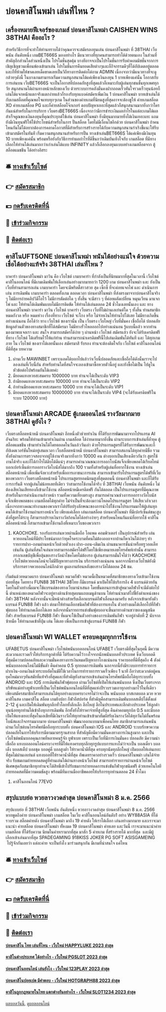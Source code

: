 # บ่อนคาสิโนพม่า เล่นที่ไหน ?
## เครื่องหมายฟีเจอร์ของเกมส์ บ่อนคาสิโนพม่า CAISHEN WINS 38THAI คืออะไร ?
สำหรับวิธีการที่จะทำให้ท่านทราบได้ว่าคุณควรจะสมัครลงทุนเล่น บ่อนคาสิโนพม่า ที่ 38THAI เว็บพนัน อันดับหนึ่ง เกมBET666S มองอย่างไร มีแนวทางที่ทุกคนสามารถทำได้ด้วยตนเอง ในส่วนที่สำคัญอีกส่วนใดส่วนหนึ่งเป็น โปรโมชั่นสุดคุ้ม บางทีอาจจะเป็นโปรโมชั่นการรับค่าคอมมิชชั่นจากการเชิญเชิญชวนเพื่อนพ้องเข้ามาเล่น โปรโมชั่นการคืนยอดเสียต่างๆและก็กิจกรรมดีๆที่ได้อัปเดตอยู่ตลอด และก็ที่ห้ามให้ขาดเลยเด็ดขาดเลยเป็นวิถีทางการติดต่อไต่ถาม ADMIN เนื่องจากว่ามีแนวทางที่จะดูกล้วยๆดังนี้
ในบางเกมสามารถเริ่มความสนุกสนานได้แค่เพียงเงินลงทุน 1 บาทเพียงแค่นั้น โอกาสกับการเล่นบน เว็บBET666S จะเป็นโอกาสที่ปลอดภัยสูงที่สุดแล้วก็เหมาะกับผู้เล่นทุกชนชั้นทุกเพศทุกวัย สนุกสนานได้ผ่านทางหน้าหลักของเว็บ ด้วยระบบการคลังมั่นคงฝากถอดเร็วทันใจรวดเร็วทุนน้อยก็เล่นได้แจกหนักแตกจริงแตกง่ายแล้วก็รองรับทุกแบงค์สมัครเพิ่มเงิน 1 บ่อนคาสิโนพม่า บาทเข้าเล่นได้กับเกมสล็อตที่คุณพอใจแทบทุกๆเกม ในส่วนของค่ายเกมที่นิยมสูงที่สุดอาจจะต้องชูให้ ค่ายเกมสล็อต XO ค่ายเกมสล็อต PG และก็ค่ายสล็อตโจ๊กเกอร์
ตอบปัญหาเยอะที่สุดแล้วก็สนุกสนานมากยิ่งกว่าใครกันแน่สำหรับในการบริการ เว็บตรงBET666S เนื่องจากว่ามีการชำระเงินผลกำไรในแต่ละเกมได้ผลสำเร็จคูณของเงินลงทุนที่คุณประยุกต์ใช้เล่น บ่อนคาสิโนพม่า ยิ่งมีทุนมากมายยิ่งได้เงินเยอะแยะ แถมยังมีเงินทุนฟรีให้ใช้ประโยชน์สำหรับในการ ปั่นสล็อต โดยไม่มีเงื่อนไขอีกด้วย บ่อนคาสิโนพม่า ถ้าคนไหนกันไม่ได้อยากต้องการคลาดโอกาสที่ดีสำหรับการสร้างรายได้กับความสนุกสนานร่าเริงชี้แนะให้รีบเข้ามาสมัครในทันที เริ่มความสนุกสนานสำหรับการปั่น ทางเข้าเล่นBET666S ได้แค่เพียงมีเงินทุน 10 บาทเพียงแค่นั้น พร้อมหรือยังกับวิธีการทำผลกำไรที่ดีขึ้นกว่าเดิมบันเทิงใจกับ เกมสล็อต ที่มีทางเลือกให้ท่านได้เล่นมากกว่าเก่าเล่นได้แบบ INFINITY แล้วก็เลือกลงทุนแบบอย่างเกมสล็อตจาก ตู้สล็อตแมชชีน ได้อย่างอิสระ

## 🛎 [ทางเข้าเว็บไซต์](https://bit.ly/3SdLNi2)
## 👉 [สมัครสมาชิก](https://bit.ly/3SdLNi2)
## 💵 [กดรับเครดิตที่นี่](https://bit.ly/3dyRKHj)
## 👑 [เข้าร่วมกิจกรรม](https://bit.ly/3dyRKHj)
## 📱 [ติดต่อเรา](https://bit.ly/3dyRKHj)

## คาสิโนUFT5ONE บ่อนคาสิโนพม่า พนันได้อย่างแน่ใจ ด้วยความเชื่อได้อย่างแท้จริง 38THAI เล่นที่ไหน ?
บาคาร่า บ่อนคาสิโนพม่า มาวิน คือ เว็บไซต์ เกมบาคาร่า ที่กำลังเป็นที่นิยมมากที่สุดในเวลานี้ เว็บไซต์ คาสิโนออนไลน์ ที่มีเกมเดิมพันให้เลือกเล่นอย่างมากมายกว่า 1200 เกม บ่อนคาสิโนพม่า และ ยังเป็น เว็บที่ท่านสามารถเล่น เกมบาคาร่า โดยจะมีพริตตี้สาวสวย สุด เซ็กซี่ ที่จะค่อยแจกไพ่ และ ดำเนินการเล่น การเดิมพัน เกมบาคาร่า ตลอดทั้งเกม ตลอดเวลา บ่อนคาสิโนพม่า ที่ส่งตรงมาจากบ่อนคาสิโนจริง ๆ ไม่มีการถ่ายคลิปวิดีโอไว้ ไม่มีการตัดต่อใด ๆ ทั้งสิ้น จะมีสาว ๆ ที่ค่อยผลัดเปลี่ยน หมุนเวียน มาแจกไพ่ และ ให้ท่านได้เดิมพันแบบไม่มีการติดขัด ให้ท่านได้เล่นตลอด 24 ชั่วโมงเลยนั้นเอง และ ทาง บ่อนคาสิโนพม่า บาคาร่า มาวิน เว็บไซต์ บาคาร่า เว็บตรง เว็บที่ไม่ผ่านเอเย่นต์ใด ๆ ทั้งสิ้น ท่านสมาชิกหมดกังวล หรือ หมดห่วง เรื่องที่ทาง เว็บไซต์ จะโกง หรือ ไม่จ่ายเงินให้ท่านไปได้เลย ไม่มีทางเกิดขึ้นอย่างแน่นอน ถือได้ว่า ทาง เว็บไซต์ ของเรานั้น เป็น เว็บตรง เว็บใหญ่ เว็บที่มั่นคง เชื่อถือได้ ปลอดภัย ข้อมูลส่วนตัวของทางสมาชิกที่ได้สมัครมา ไม่มีทางรั่วไหลออกไปอย่างแน่นอน รู้แบบนี้แล้ว หากท่านมองมาพบเจอเรา และ สนใจ สามารถสมัครได้ง่าย ๆ ผ่านหน้า เว็บไซต์ สมัครแล้ว ยังจะได้รับเครดิตฟรี ที่ทาง เว็บไซต์ ได้เตรียมไว้ให้แก่ท่าน ท่านสามารถนำเครดิตฟรีนี้ไปเล่นเดิมพันได้ทันที และ ได้ทุกเกมภาย ใน เว็บไซต์ ของเราได้เลยนั้นเอง สมัครมาสิ รับรอง ท่านจะต้องติดใจกับ เว็บไซต์ คาสิโนออนไลน์ ที่ดีที่สุด
บทความ
1. ผ่านเว็บ MAWINBET เพราะแอดได้บอกไปแล้วว่าเว็บนี้ปลอดภัยและเชื่อถือได้ดังนั้นเราจะไปลองเล่นที่เว็บนี้กัน สำหรับท่านใดที่สนใจจะลองเข้ามาซื้อหวยตัวนี้อยู่ และยังซื้อไม่เป็น ไปดูในหัวข้อต่อไปพร้อมกันได้เลยค่ะ
2. มียอดแทงหวยสะสมครบ 1000000 บาท ท่านจะได้เป็นระดับ VIP3
3. ถ้ามียอดแทงหวยสะสมครบ 100000 บาท ท่านจะได้เป็นระดับ VIP2
4. ถ้าท่านมียอดแทงหวยสะสมครบ 10000 บาท ท่านจะได้เป็นระดับ VIP1
5. มียอดแทงหวยสะสมครบ 10000000 บาท ท่านจะได้เป็นระดับ VIP4 (จะได้รับเครดิตฟรีในระบบ 120000 บาท)

## บ่อนคาสิโนพม่า ARCADE ตู้เกมออนไลน์ รางวัลมากมาย 38THAI ดูยังไง ?
เว็บตรงสล็อตหน้าหมี บ่อนคาสิโนพม่า อีกหนึ่งตัวช่วยทำเงิน ที่ได้รับการพัฒนามาจากโปรแกรม AI อัจฉริยะ พร้อมให้ท่านเข้ามาทำเงินผ่าน เกมสล็อต ได้ง่ายดายมากยิ่งขึ้น ผ่านระบบการเข้าเล่นที่ล้ำยุค ตู้สล็อตแมชชีน เข้ามาทำเงินได้โดยตลอดในวันแล้ววันเล่า ด้วยโปรแกรมสูตรที่ได้รับการพัฒนาและก็อัปเดตเวอร์ชันใหม่อยู่เสมอเวลา เว็บสล็อตหน้าหมี บ่อนคาสิโนพม่า สามารถสแกนได้ทุกค่ายมีชื่อ รวมทั้งยังผ่านการตรวจสอบจากผู้ใช้งานจริงมากยิ่งกว่า 10000 คน ต่างบอกเป็นเสียงเดียวกันว่า สูตรใช้งานได้จริง และก็ได้กำไรได้ดิบได้ดีแน่ๆ สามารถคำนวณขณะการออกโบนัสแจ็กเพียงพอตได้เรียลไทม์ บอกเปอร์เซ็นต์การออกรางวัลโบนัสได้มากถึง 100 รวมทั้งสำหรับผู้เล่นที่อยากใช้งาน ทางเข้าเล่นสล็อตหน้าหมี เพื่อเพิ่มจังหวะสำหรับเพื่อการเอาชนะการเล่น สามารถเข้ามารับโปรแกรมสูตรได้ฟรีที่เว็บของพวกเรา
เว็บตรงสล็อตหน้าหมี โปรแกรมสูตรยอดนิยมสูงที่สุดตอนนี้ บ่อนคาสิโนพม่า และก็ได้รับการการันตี จากผู้เล่นไม่น้อยเลยทีเดียว ว่าสามารถใช้งานได้จริง ที่ 38THAI เว็บพนัน อันดับหนึ่ง ไม่ต้องเสียเงินเสียทองก็เข้ามาใช้งาน สล็อตหน้าหมีเครดิตฟรี กันได้ตลอด เป็นโปรแกรมสูตรที่มีคุณภาพสำหรับในการดำเนินงานก้าวหน้า รวมทั้งความเที่ยงตรงสูง สามารถคำนวณช่วงการออกรางวัลโบนัสแจ็กเพียงพอตของ เกมสล็อตได้ทุกค่าย ไม่จำเป็นที่จะต้องดาวน์โหลดโปรแกรมสูตร ให้เสียเวล่ำเวลา เนื่องจากทางคณะทำงานของพวกเราได้ปรับปรุงลักษณะของการนำไปใช้งานโปรแกรมมาให้ผู้เล่นทุกคนได้เข้ามาใช้งานผ่านทางหน้าเว็บ เพียงแค่เลือก เล่นเกมสล็อต บ่อนคาสิโนพม่า ที่มีเปอร์เซ็นต์ชนะสูงดังที่สูตรได้ระบุ ก็สามารถปราบเงินรางวัลก้อนโตได้อย่างง่ายๆ สำหรับคนไหนกันแน่ที่อยากใช้ คาสิโนสล็อตหน้าหมี ก็สามารถเข้ามาใช้งานถึงที่เหมาะเว็บของพวกเรา
1. KAOCHOKE. รองรับการเล่นหวยผ่านมือถือ ไอแพด คอมพิวเตอร์ เป็นอุปกรณ์สำหรับ เล่นหวยออนไลน์ที่มีประโยชน์มากกว่ายุคโรคระบาดที่คนไม่ต้องออกจากบ้านก็หาเงินได้ง่ายๆ ทำรายการฝาก-ถอนผ่านหน้าเว็บด้วยตัวเอง ฝาก-ถอน-เติมเงิน ผ่านธนาคารชั้นนำหรือทรูวอลเล็ทเช่นกัน ผู้เล่นที่สนใจเล่นหวยสามารถสมัครได้ฟรีโดยใช้เพียงหมายเลขโทรศัพท์เท่านั้น สามารถกรอกเลขบัญชีเพื่อลุ้นของรางวัลนำโชคโดยไม่ต้องรอ ผู้เล่นสามารถมั่นใจได้ว่า KAOCHOKE เว็บไซต์หวยออนไลน์จะไม่มีปัญหาทางการเงิน บริการอย่างแน่นอน นอกจากนี้ทางเว็บไซต์ยังมีบริการตรวจหวยออนไลน์อีกด้วย ดูผลงานย้อนหลังของรางวัลได้ตลอด 24 ชม.

เริ่มต้นด้วยหมวดแรก บ่อนคาสิโนพม่า หมวดกีฬา หมวดนี้เป็นหมวดที่สมาชิกของทางเว็บเข้ามาใช้งานบ่อยที่สุด โดยทาง FUN88 38THAI 38ไทย ก็มีแบรนด์ มาเปิดให้ใช้บริการถึง 4 แบรนด์ด้วยกัน โดยในตัวอย่างนี้ผมจะใช้แบรนด์ของทางเว็บมานำเสนอ โดยขั้นตอนการเข้าสู่หมวดกีฬาก็จะมีดังต่อไปนี้
ตำแหน่งของหมวดกีฬาจะอยู่ทางด้านซ้ายสุดบนแถบเมนูด้านบน ให้ท่านนำเมาส์ไปชี้ยังตำแหน่งของ กีฬา 38THAI หลังจากนั้นจะมีหน้าต่างสำหรับเลือกแบรนด์กีฬาเลื่อนลงมาครับ
หลังจากเข้ามายังตัวแบรนด์ FUN88 กีฬา แล้ว ต่อมาให้ท่านเลือกชนิดกีฬาที่ต้องการแทงใน ตัวอย่างผมได้เลือกไปที่กีฬา ฟุตบอล ให้ท่านกดเลือกได้เลย หลังจากนั้นรายการแข่งขันฟุตบอลจะขึ้นมาทางด้านขวาของเมนูชนิดกีฬา
สำหรับแบรนด์ FUN88 กีฬา ที่ผมจะใช้เป็นตัวอย่างของการเดิมพันกีฬา จะอยู่ลำดับที่ 2 นับจากซ้ายมือ ให้ท่านกดเข้าที่ปุ่ม เล่น ได้เลย เพื่อเป็นการเข้าสู่แบรนด์ FUN88 กีฬา

## บ่อนคาสิโนพม่า WI WALLET ครอบคลุมทุกการใช้งาน
UFABETUS บ่อนคาสิโนพม่า เว็บไซต์พนันบอลออนไลน์ UFABET เว็บตรงดีที่สุดในยุคนี้ มีความสะดวกและรวดเร็วให้บริการลูกค้าที่ดี ได้รับความไว้วางใจจากนักพนันบอลทั่วประเทศ ซึ่งเว็บบอลดีที่สุดมีความปลอดภัยและความมั่นคงทางการเงินหมดปัญหากาโกงแน่นอน ราคาบอลที่ดีที่สุดถึง 4 ตังค์ พนันบอลออนไลน์ไม่มีขั้นต่ำ คืนค่าคอม 0.5 ทุกยอดการเดิมพัน นอกจากนี้ยังมีระบบการทำรายการฝากเงิน-ถอนเงินด้วยระบบอัตโนมัติใช้เวลาในการทำรายการรวดเร็วเพียง 1 นาที ถือว่าสะดวกต่อผู้คนยุคใหม่มากๆทันสมัยที่แท้จริงที่สุดและที่สำคัญยังสามารถเข้าเล่นผ่านโทรศัพท์มือถือได้ทุกระบบทั้ง ANDROID และ IOS การเดิมพันกีฬาฟุตบอล ผ่านเว็บไซต์ที่เปิดให้เล่นพนันบอล ซึ่งเป็นเว็บตรงจากบริษัทแม่อย่างยูฟ่าเบทที่เป็นเว็บไซต์พนันออนไลน์ที่ดีที่สุดแห่งปีรวบรวมเอาทุกอย่างมาไว้ในที่เดียว เพียงสมัครสมาชิกก็สามารถเล่นได้ทุกอย่างแบบครบวงจรไม่ว่าจะเป็น พนันบอล บาสเกตบอล มวย หวย คาสิโนสด เกมคาสิโน สล็อต เกมยิงปลา กีฬาอีสปอร์ต ที่สำคัญคือสามารถเดิมพันบอลสเต็ปได้ตั้งแต่ 2-12 คู่ และเปิดให้เดิมพันทุกลีกทั่วโลกทั้งลีกเล็ก ลีกใหญ่ ลีกในประเทศและลีกต่างประเทศ ให้ลูกค้าทุนน้อยทุกท่านได้เข้าถึงทุกการเดิมพัน อีกทั้งยังให้ราคาจ่ายที่สูงที่สุด คืนค่าคอมทุกบิล 0.5 และมีบอลเปิดให้แทงเยอะที่สุดในเอเชียที่มีเงินรางวัลให้ทุกท่านเข้าเข้ามาสัมผัสรับเงินรางวัลได้ทุกวันไม่อั้นพร้อมโบนัสและกิจกรรมมากมาย บ่อนคาสิโนพม่า พัฒนาออกแบบมาเพื่อคนไทย สมาชิกสามารถเล่นพนันผ่านเว็บไซต์บนโทรศัพท์มือถือทุกระบบทั้ง บ่อนคาสิโนพม่า IOS และ ANDROID ระบบรักษาความปลอดภัยในการให้บริการมีตามมาตรฐานสากล ที่สำคัญคือมีความมั่นคงทางการเงินสูงมาก และเป็นเว็บไซต์พนันบอลคุณภาพที่หลายคนรู้จัก ยูฟ่าเบท เพราะเป็นเว็บที่มีการเงินมั่นคง ปลอดภัย มีความน่าเชื่อถือ แทงบอลออนไลน์ครบวงจรที่มีให้แทงครบทุกลีกทุกรูปแบบการแทงไม่ว่าจะเป็น บอลเดี่ยว บอลเต็ง บอลสเต็ป บอลชุด บอลคู่คี่ บอลสูงต่ำ ให้ราคาน้ำดีที่สุด ครบทุกนัดทุกลีกใหญ่ เปิดบอลให้เล่นเยอะที่สุดไม่ผ่านเอเย่นต์ แทงบอลที่ให้ราคาน้ำดีที่สุด อัพเดทราคาอย่างรวดเร็ว บ่อนคาสิโนพม่า เล่นได้จ่ายจริง รับชมเกมถ่ายทอดสดคู่ที่ท่านเล่นได้ผ่านทางหน้าเว็บไซต์ สามารถทำรายการผ่านหน้าเว็บไซต์ พิเศษสุดกับสมาชิกทุกท่านจะได้สิทธิ์เข้าไปรับชมการถ่ายทอดการแข่งขันกีฬาทุกชนิดฟรี ด้วยเทคโนโลยีถ่ายทอดสดที่มีความคมชัดสูง พร้อมมีทีมงานมืออาชีพคอยให้บริการทุกท่านตลอด 24 ชั่วโมง
1. คาสิโนออนไลน์ 77EVO

## สรุปแบบย่อ หวยลาวงวดล่าสุด บ่อนคาสิโนพม่า 8 ม.ค. 2566
สรุปแบบย่อ ที่ 38THAI เว็บพนัน อันดับหนึ่ง หวยลาวงวดล่าสุด บ่อนคาสิโนพม่า 8 ม.ค. 2566 หากพูดถึงค่าย บ่อนคาสิโนพม่า เกมสล็อต ในเว็บ คาสิโนออนไลน์อันดับ1 อย่าง WY88ASIA ที่ได้รวบรวม สล็อตค่ายดัง บ่อนคาสิโนพม่า มาถึง 19 ค่ายดัง ให้เราได้เลือก เล่นอย่างมากมาย และเราจะมาแนะนำ ค่ายสล็อต บ่อนคาสิโนพม่า ทั้หงมด 19 บ่อนคาสิโนพม่า ค่ายเลย
และวันนี้ เราจะมาแนะนำค่าย เกมสล็อต ที่ได้รับความ นิยมในค่ายเรามากที่สุด มาสัก 5 ค่ายเกม ที่สร้างรายได้ มากที่สุด  และมีผู้เลือกเข้าเล่นมากที่สุด SPADEGAMING 918KISS JOKER PG SOFT ASISGAMEING   ไปรู้จักกันเลยว่า แต่ละค่าย จะเป็นยังไง มาร่วมสนุกกัน มีเกมที่น่าสนใจ แค่ไหน

## 🛎 [ทางเข้าเว็บไซต์](https://bit.ly/3SdLNi2)
## 👉 [สมัครสมาชิก](https://bit.ly/3SdLNi2)
## 💵 [กดรับเครดิตที่นี่](https://bit.ly/3dyRKHj)
## 👑 [เข้าร่วมกิจกรรม](https://bit.ly/3dyRKHj)
## 📱 [ติดต่อเรา](https://bit.ly/3dyRKHj)

#### [บ่อนคาสิโน ไทย เล่นที่ไหน - เว็บใหม่ HAPPYLUKE 2023 ล่าสุด](https://atom.io/themes/บ่อนคาสิโน%20ไทย%20เล่นที่ไหน%20-%20เว็บใหม่%20happyluke%202023%20ล่าสุด)
#### [คาสิโนต่างประเทศ ได้อย่างไร - เว็บใหม่ PGSLOT 2023 ล่าสุด](https://atom.io/themes/คาสิโนต่างประเทศ%20ได้อย่างไร%20-%20เว็บใหม่%20pgslot%202023%20ล่าสุด)
#### [บ่อนคาสิโนออนไลน์ เล่นยังไง - เว็บใหม่ 123PLAY 2023 ล่าสุด](https://atom.io/themes/บ่อนคาสิโนออนไลน์%20เล่นยังไง%20-%20เว็บใหม่%20123play%202023%20ล่าสุด)
#### [บ่อนคาสิโนปอยเปต มีคำตอบ - เว็บใหม่ HOTGRAPH88 2023 ล่าสุด](https://atom.io/themes/บ่อนคาสิโนปอยเปต%20มีคำตอบ%20-%20เว็บใหม่%20hotgraph88%202023%20ล่าสุด)
#### [คาสิโนถูกกฎหมายในไทย แตกต่างกันอย่างไร - เว็บใหม่ SLOT1234 2023 ล่าสุด](https://atom.io/themes/คาสิโนถูกกฎหมายในไทย%20แตกต่างกันอย่างไร%20-%20เว็บใหม่%20slot1234%202023%20ล่าสุด)

[ผลบอลวันนี้](https://siamsport.tv "ผลบอลวันนี้"), [ดูบอลออนไลน์](https://siamsport.tv/ดูบอลสด "ดูบอลออนไลน์")